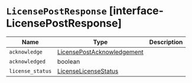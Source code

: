 # `LicensePostResponse` [interface-LicensePostResponse]

| Name | Type | Description |
| - | - | - |
| `acknowledge` | [LicensePostAcknowledgement](./LicensePostAcknowledgement.md) | &nbsp; |
| `acknowledged` | boolean | &nbsp; |
| `license_status` | [LicenseLicenseStatus](./LicenseLicenseStatus.md) | &nbsp; |
